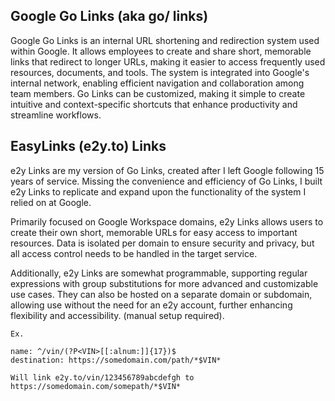 ## Google Go Links (aka go/ links)
Google Go Links is an internal URL shortening and redirection system used within Google. It allows employees to create and share short, memorable links that redirect to longer URLs, making it easier to access frequently used resources, documents, and tools. The system is integrated into Google's internal network, enabling efficient navigation and collaboration among team members. Go Links can be customized, making it simple to create intuitive and context-specific shortcuts that enhance productivity and streamline workflows.

## EasyLinks (e2y.to) Links
e2y Links are my version of Go Links, created after I left Google following 15 years of service. Missing the convenience and efficiency of Go Links, I built e2y Links to replicate and expand upon the functionality of the system I relied on at Google.

Primarily focused on Google Workspace domains, e2y Links allows users to create their own short, memorable URLs for easy access to important resources. Data is isolated per domain to ensure security and privacy, but all access control needs to be handled in the target service.

Additionally, e2y Links are somewhat programmable, supporting regular expressions with group substitutions for more advanced and customizable use cases. They can also be hosted on a separate domain or subdomain, allowing use without the need for an e2y account, further enhancing flexibility and accessibility. (manual setup required).

```
Ex. 

name: ^/vin/(?P<VIN>[[:alnum:]]{17})$
destination: https://somedomain.com/path/*$VIN*

Will link e2y.to/vin/123456789abcdefgh to https://somedomain.com/somepath/*$VIN*
```
